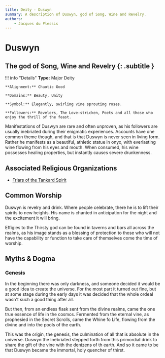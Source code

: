 ```yaml
---
title: Deity - Duswyn
summary: A description of Duswyn, god of Song, Wine and Revelry.
authors:
    - Jacques du Plessis
---
```

# Duswyn
## The god of Song, Wine and Revelry {: .subtitle }

!!! info "Details"
    **Type:** Major Deity

    **Alignment:** Chaotic Good

    **Domains:** Beauty, Unity

    **Symbol:** Elegantly, swirling vine sprouting roses.

    **Followers:** Revelers, The Love-stricken, Poets and all those who enjoy the thrill of the feast.

Manifestations of Duswyn are rare and often unproven, as his followers are usually inebriated during their enigmatic experiences. Accounts have one common theme though, and that is that Duswyn is never seen in living form.  Rather he manifests as a beautiful, athletic statue in onyx, with everlasting wine flowing from his eyes and mouth.  When consumed, his wine possesses healing properties, but instantly causes severe drunkenness.

## Associated Religious Organizations
* [Friars of the Tankard Spirit](../../organizations/friars_of_the_tankard)

## Common Worship
Duswyn is revelry and drink.  Where people celebrate, there he is to lift their spirits to new heights. His name is chanted in anticipation for the night and the excitement it will bring.

Effigies to the Thirsty god can be found in taverns and bars all across the realms, as his image stands as a blessing of protection to those who will not have the capability or function to take care of themselves come the time of worship.

## Myths & Dogma
### Genesis
In the beginning there was only darkness, and someone decided it would be a good idea to create the universe. For the most part it turned out fine, but at some stage during the early days it was decided that the whole ordeal wasn't such a good thing after all.

But then, from an endless flask sent from the divine realms, came the one true essence of life in the cosmos. Fermented from the eternal vine, as prophesied in the Secret Scrolls, came the Whine fo Life, flowing from the divine and into the pools of the earth.

This was the origin, the genesis, the culmination of all that is absolute in the universe. Duswyn the Inebriated stepped forth from this primordial drink to share the gift of the vine with the denizens of th earth. And so it came to be that Duswyn became the immortal, holy quencher of thirst.